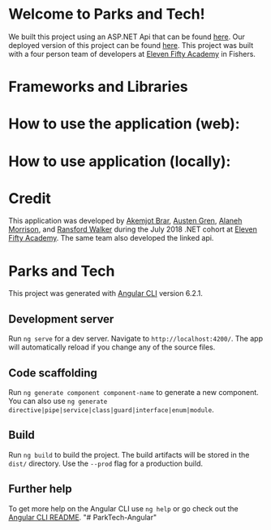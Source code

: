 # Welcome to Parks and Tech!
We built this project using an ASP.NET Api that can be found [here](https://parksandtech.azurewebsites.net/). 
Our deployed version of this project can be found [here](https://rmw-parkstndtech.herokuapp.com/).
This project was built with a four person team of developers at [Eleven Fifty Academy](https://www.elevenfifty.org/) in Fishers. 

# Frameworks and Libraries


# How to use the application (web):

# How to use application (locally):

# Credit
This application was developed by [Akemjot Brar](https://github.com/akembrar7795), [Austen Gren](https://github.com/austengren), [Alaneh Morrison](https://github.com/alanehmorrison), and [Ransford Walker](https://github.com/ransfordw) during the July 2018 .NET cohort at [Eleven Fifty Academy](https://www.elevenfifty.org/). The same team also developed the linked api.





# Parks and Tech

This project was generated with [Angular CLI](https://github.com/angular/angular-cli) version 6.2.1.

## Development server

Run `ng serve` for a dev server. Navigate to `http://localhost:4200/`. The app will automatically reload if you change any of the source files.

## Code scaffolding

Run `ng generate component component-name` to generate a new component. You can also use `ng generate directive|pipe|service|class|guard|interface|enum|module`.

## Build

Run `ng build` to build the project. The build artifacts will be stored in the `dist/` directory. Use the `--prod` flag for a production build.

## Further help

To get more help on the Angular CLI use `ng help` or go check out the [Angular CLI README](https://github.com/angular/angular-cli/blob/master/README.md).
"# ParkTech-Angular" 
